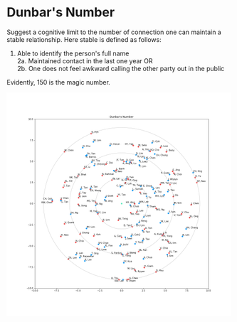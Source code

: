 # Dunbar's Number

Suggest a cognitive limit to the number of connection one can maintain a stable relationship. Here stable is defined as follows:
1. Able to identify the person's full name <br>
2a. Maintained contact in the last one year OR <br>
2b. One does not feel awkward calling the other party out in the public

Evidently, 150 is the magic number.

![](/image/Dunbar.png)

